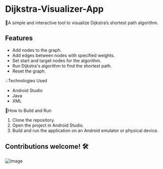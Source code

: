 # Dijkstra-Visualizer-App
🚀A simple and interactive tool to visualize Dijkstra’s shortest path algorithm.  

## Features
- Add nodes to the graph.
- Add edges between nodes with specified weights.
- Set start and target nodes for the algorithm.
- Run Dijkstra's algorithm to find the shortest path.
- Reset the graph.

💡Technologies Used
- Android Studio
- Java
- XML

🎨How to Build and Run
1. Clone the repository.
2. Open the project in Android Studio.
3. Build and run the application on an Android emulator or physical device.
 
## Contributions welcome! 🛠️
![Image](https://github.com/user-attachments/assets/f1ad887f-7d01-4b2f-b99f-e2cdcb6c5323)
